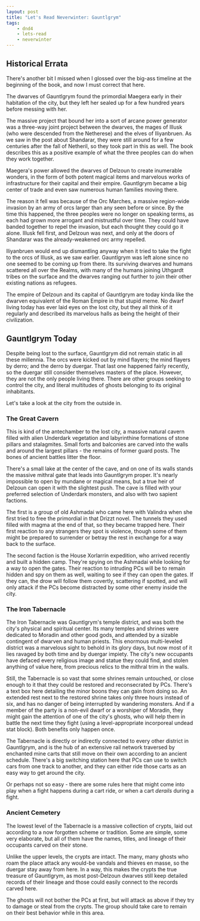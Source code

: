 ```yaml
---
layout: post
title: "Let's Read Neverwinter: Gauntlgrym"
tags:
    - dnd4
    - lets-read
    - neverwinter
---
```


## Historical Errata

There's another bit I missed when I glossed over the big-ass timeline at the
beginning of the book, and now I must correct that here.

The dwarves of Gauntlgrym found the primordial Maegera early in their habitation
of the city, but they left her sealed up for a few hundred years before messing
with her.

The massive project that bound her into a sort of arcane power generator was a
three-way joint project between the dwarves, the mages of Illusk (who were
descended from the Netherese) and the elves of Iliyanbruen. As we saw in the
post about Shandarar, they were still around for a few centuries after the fall
of Netheril, so they took part in this as well. The book describes this as a
positive example of what the three peoples can do when they work together.

Maegera's power allowed the dwarves of Delzoun to create inumerable wonders, in
the form of both potent magical items and marvelous works of infrastructure for
their capital and their empire. Gauntlgrym became a big center of trade and even
saw numerous human families moving there.

The reason it fell was because of the Orc Marches, a massive region-wide
invasion by an army of orcs larger than any seen before or since. By the time
this happened, the three peoples were no longer on speaking terms, as each had
grown more arrogant and mistrustful over time. They could have banded together
to repel the invasion, but each thought they could go it alone. Illusk fell
first, and Delzoun was next, and only at the doors of Shandarar was the
already-weakened orc army repelled.

Iliyanbruen would end up dismantling anyway when it tried to take the fight to
the orcs of Illusk, as we saw earlier. Gauntlgrym was left alone since no one
seemed to be coming up from there. Its surviving dwarves and humans scattered
all over the Realms, with many of the humans joining Uthgardt tribes on the
surface and the dwarves ranging out further to join their other existing nations
as refugees.

The empire of Delzoun and its capital of Gauntlgrym are today kinda like the
dwarven equivalent of the Roman Empire in that stupid meme. No dwarf living
today has ever laid eyes on the lost city, but they all think of it regularly
and described its marvelous halls as being the height of their civilization.

## Gauntlgrym Today

Despite being lost to the surface, Gauntlgrym did not remain static in all these
millennia. The orcs were kicked out by mind flayers; the mind flayers by derro;
and the derro by duergar. That last one happened fairly recently, so the duergar
still consider themselves masters of the place. However, they are not the only
people living there. There are other groups seeking to control the city, and
literal multitudes of ghosts belonging to its original inhabitants.

Let's take a look at the city from the outside in.

### The Great Cavern

This is kind of the antechamber to the lost city, a massive natural cavern
filled with alien Underdark vegetation and labyrinthine formations of
stone pillars and stalagmites. Small forts and balconies are carved into the
walls and around the largest pillars - the remains of former guard posts. The
bones of ancient battles litter the floor.

There's a small lake at the center of the cave, and on one of its walls stands
the massive mithral gate that leads into Gauntlgrym proper. It's nearly
impossible to open by mundane or magical means, but a true heir of Delzoun can
open it with the slightest push. The cave is filled with your preferred
selection of Underdark monsters, and also with two sapient factions.

The first is a group of old Ashmadai who came here with Valindra when she first
tried to free the primordial in that Drizzt novel. The tunnels they used filled
with magma at the end of that, so they became trapped here. Their first reaction
to any strangers they spot is violence, though some of them might be prepared to
surrender or betray the rest in exchange for a way back to the surface.

The second faction is the House Xorlarrin expedition, who arrived recently and
built a hidden camp. They're spying on the Ashmadai while looking for a way to
open the gates. Their reaction to intruding PCs will be to remain hidden and spy
on them as well, waiting to see if they can open the gates. If they can, the
drow will follow them covertly, scattering if spotted, and will only attack if
the PCs become distracted by some other enemy inside the city.

### The Iron Tabernacle

The Iron Tabernacle was Gauntlgrym's temple district, and was both the city's
physical and spiritual center. Its many temples and shrines were dedicated to
Moradin and other good gods, and attended by a sizable contingent of dwarven and
human priests. This enormous multi-leveled district was a marvelous sight to
behold in its glory days, but now most of it lies ravaged by both time and by
duergar impiety. The city's new occupants have defaced every religious image and
statue they could find, and stolen anything of value here, from precious relics
to the mithral trim in the walls.

Still, the Tabernacle is so vast that some shrines remain untouched, or close
enough to it that they could be restored and reconsecrated by PCs. There's a
text box here detailing the minor boons they can gain from doing so. An extended
rest next to the restored shrine takes only three hours instead of six, and has
no danger of being interrupted by wandering monsters. And if a member of the
party is a non-evil dwarf or a worshiper of Moradin, they might gain the
attention of one of the city's ghosts, who will help them in battle the next
time they fight (using a level-appropriate incorporeal undead stat block). Both
benefits only happen once.

The Tabernacle is directly or indirectly connected to every other district in
Gauntlgrym, and is the hub of an extensive rail network traversed by enchanted
mine carts that still move on their own according to an ancient
schedule. There's a big switching station here that PCs can use to switch cars
from one track to another, and they can either ride those carts as an easy way
to get around the city.

Or perhaps not so easy - there are some rules here that might come into play
when a fight happens during a cart ride, or when a cart _derails_ during a
fight.

### Ancient Cemetery

The lowest level of the Tabernacle is a massive collection of crypts, laid out
according to a now forgotten scheme or tradition. Some are simple, some very
elaborate, but all of them have the names, titles, and lineage of their
occupants carved on their stone.

Unlike the upper levels, the crypts are intact. The many, many ghosts who roam
the place attack any would-be vandals and thieves en masse, so the duergar stay
away from here. In a way, this makes the crypts the true treasure of Gauntlgrym,
as most post-Delzoun dwarves still keep detailed records of their lineage and
those could easily connect to the records carved here.

The ghosts will not bother the PCs at first, but will attack as above if they
try to damage or steal from the crypts. The group should take care to remain on
their best behavior while in this area.
